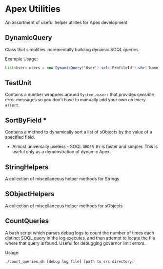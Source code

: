 Apex Utilities
==============

An assortment of useful helper utilites for Apex development

DynamicQuery
------------

Class that simplifies incrementally building dynamic SOQL queries.

Example Usage:

```java
List<User> users = new DynamicQuery('User').sel('ProfileId').whr('Name LIKE \'Nathan%\').lim(1).execute();
```


TestUnit
--------

Contains a number wrappers around `System.assert` that provides sensible
error messages so you don't have to manually add your own on every `assert`.

SortByField *
-------------

Contains a method to dynamically sort a list of sObjects by the value of a
specified field.
 * Almost universally useless - SOQL `ORDER BY` is faster and simpler.
 This is useful only as a demonstration of dynamic Apex.

StringHelpers
-------------

A collection of miscellaneous helper methods for Strings

SObjectHelpers
--------------

A collection of miscellaneous helper methods for sObjects

CountQueries
------------

A bash script which parses debug logs to count the number of times each
distinct SOQL query in the log executes, and then attempt to locate the
file where that query is found.  Useful for debugging governor limit
errors.

Usage:

```bash
./count_queries.sh [debug log file] [path to src directory]
```

